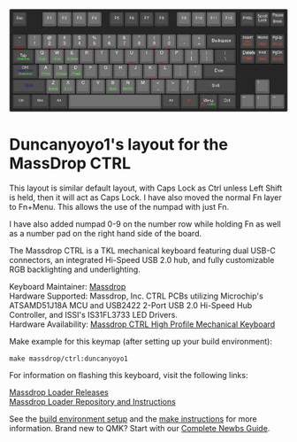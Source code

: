 ![MassDrop CTRL Layout Image](https://raw.githubusercontent.com/duncanyoyo1/qmk_firmware/duncanyoyo1/keyboards/massdrop/ctrl/keymaps/duncanyoyo1/keyboard-layout.png)

# Duncanyoyo1's layout for the MassDrop CTRL

This layout is similar default layout, with Caps Lock as Ctrl unless Left Shift is held, then it will act as Caps Lock. I have also moved the normal Fn layer to Fn+Menu. This allows the use of the numpad with just Fn.

I have also added numpad 0-9 on the number row while holding Fn as well as a number pad on the right hand side of the board.


The Massdrop CTRL is a TKL mechanical keyboard featuring dual USB-C connectors, an integrated Hi-Speed USB 2.0 hub, and fully customizable RGB backlighting and underlighting.

Keyboard Maintainer: [Massdrop](https://github.com/massdrop)  
Hardware Supported: Massdrop, Inc. CTRL PCBs utilizing Microchip's ATSAMD51J18A MCU and USB2422 2-Port USB 2.0 Hi-Speed Hub Controller, and ISSI's IS31FL3733 LED Drivers.  
Hardware Availability: [Massdrop CTRL High Profile Mechanical Keyboard](https://drop.com/buy/massdrop-ctrl-high-profile-mechanical-keyboard)

Make example for this keymap (after setting up your build environment):

    make massdrop/ctrl:duncanyoyo1

For information on flashing this keyboard, visit the following links:

[Massdrop Loader Releases](https://github.com/Massdrop/mdloader/releases/tag/0.0.1)  
[Massdrop Loader Repository and Instructions](https://github.com/Massdrop/mdloader)

See the [build environment setup](https://docs.qmk.fm/#/getting_started_build_tools) and the [make instructions](https://docs.qmk.fm/#/getting_started_make_guide) for more information. Brand new to QMK? Start with our [Complete Newbs Guide](https://docs.qmk.fm/#/newbs).
